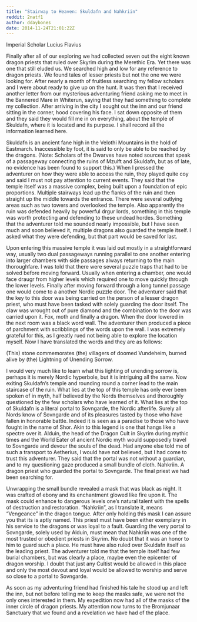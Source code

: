 ```yaml
---
title: "Stairway to Heaven: Skuldafn and Nahkriin"
reddit: 2natf1
author: ddaybones
date: 2014-11-24T21:01:22Z
---
```


Imperial Scholar Lucius Flavius

Finally after all of our exploring we had collected seven out the eight known dragon priests that ruled over Skyrim during the Merethic Era. Yet there was one that still eluded us. We searched high and low for any reference to dragon priests. We found tales of lesser priests but not the one we were looking for. After nearly a month of fruitless searching my fellow scholars and I were about ready to give up on the hunt. It was then that I received another letter from our mysterious adventuring friend asking me to meet in the Bannered Mare in Whiterun, saying that they had something to complete my collection. After arriving in the city I sought out the inn and our friend sitting in the corner, hood covering his face. I sat down opposite of them and they said they would fill me in on everything, about the temple of Skuldafn, where it is located and its purpose. I shall record all the information learned here.

Skuldafn is an ancient fane high in the Velothi Mountains in the hold of Eastmarch. Inaccessible by foot, it is said to only be able to be reached by the dragons. (Note: Scholars of the Dwarves have noted sources that speak of a passageway connecting the ruins of Mzulft and Skuldafn, but as of late, no evidence has been found to support this.) When I pressed the adventurer on how they were able to access the ruin, they played quite coy and said I must not pay attention to current events. They said that the temple itself was a massive complex, being built upon a foundation of epic proportions. Multiple stairways lead up the flanks of the ruin and then straight up the middle towards the entrance. There were several outlying areas such as two towers and overlooked the temple. Also apparently the ruin was defended heavily by powerful drgur lords, something in this temple was worth protecting and defending to these undead hordes. Something that the adventurer told me sounded nearly impossible, but I have seen much and soon believed it, multiple dragons also guarded the temple itself. I asked what they were defending, but that part would be saved for last. 

Upon entering this massive temple it was laid out mostly in a straightforward way, usually two dual passageways running parallel to one another entering into larger chambers with side passages always returning to the main thoroughfare. I was told that there were several puzzle traps that had to be solved before moving forward. Usually when entering a chamber, one would face draugr from higher levels which required one to move quickly through the lower levels. Finally after moving forward through a long tunnel passage one would come to a another Nordic puzzle door. The adventurer said that the key to this door was being carried on the person of a lesser dragon priest, who must have been tasked with solely guarding the door itself. The claw was wrought out of pure diamond and the combination to the door was carried upon it. Fox, moth and finally a dragon. When the door lowered in the next room was a black word wall. The adventurer then produced a piece of parchment with scribblings of the words upon the wall. I was extremely grateful for this, as I greatly rued not being able to explore the location myself. Now I have translated the words and they are as follows:

(This) stone commemorates (the) villagers of doomed Vundeheim, burned alive by (the) Lightning of Unending Sorrow. 

I would very much like to learn what this lighting of unending sorrow is, perhaps it is merely Nordic hyperbole, but it is intriguing all the same. Now exiting Skuldafn’s temple and rounding round a corner lead to the main staircase of the ruin. What lies at the top of this temple has only ever been spoken of in myth, half believed by the Nords themselves and thoroughly questioned by the few scholars who have learned of it. What lies at the top of Skuldafn is a literal portal to Sovngarde, the Nordic afterlife. Surely all Nords know of Sovngarde and of its pleasures tasted by those who have fallen in honorable battle. Indeed it is seen as a paradise to those who have fought in the name of Shor. Akin to this legend is one that hangs like a spectre over it. Alduin, the head of the Dragon Cult in Skyrim during mythic times and the World Eater of ancient Nordic myth would supposedly travel to Sovngarde and devour the souls of the dead. Had anyone else told me of such a transport to Aetherius, I would have not believed, but I had come to trust this adventurer. They said that the portal was not without a guardian, and to my questioning gaze produced a small bundle of cloth. Nahkriin. A dragon priest who guarded the portal to Sovngarde. The final priest we had been searching for. 

Unwrapping the small bundle revealed a mask that was black as night. It was crafted of ebony and its enchantment glowed like fire upon it. The mask could enhance to dangerous levels one’s natural talent with the spells of destruction and restoration. “Nahkriin”, as I translate it, means “Vengeance” in the dragon tongue. After only holding this mask I can assure you that its is aptly named. This priest must have been either exemplary in his service to the dragons or was loyal to a fault. Guarding the very portal to Sovngarde, solely used by Alduin, must mean that Nahkriin was one of the most trusted or obedient priests in Skyrim. No doubt that it was an honor to him to guard such a place. He must have also ruled over Skuldafn itself as the leading priest. The adventurer told me that the temple itself had few burial chambers, but was clearly a place, maybe even the epicenter of dragon worship. I doubt that just any Cultist would be allowed in this place and only the most devout and loyal would be allowed to worship and serve so close to a portal to Sovngarde. 

As soon as my adventuring friend had finished his tale he stood up and left the inn, but not before telling me to keep the masks safe, we were not the only ones interested in them. My expedition now had all of the masks of the inner circle of dragon priests. My attention now turns to the Bromjunaar Sanctuary that we found and a revelation we have had of the place. 
